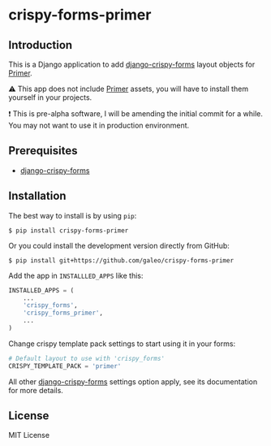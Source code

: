 # crispy-forms-primer



## Introduction

This is a Django application to add
[django-crispy-forms](https://github.com/django-crispy-forms/django-crispy-forms)
layout objects for [Primer](https://github.com/primer/css).

⚠ This app does not include [Primer](https://github.com/primer/primer) assets, you will have
to install them yourself in your projects.

❗ This is pre-alpha software, I will be amending the initial commit for a while. You may not want to use it in production environment.

## Prerequisites

* [django-crispy-forms](https://github.com/django-crispy-forms/django-crispy-forms)

## Installation

The best way to install is by using `pip`:

```shell
$ pip install crispy-forms-primer
```

Or you could install the development version directly from GitHub:

```shell
$ pip install git+https://github.com/galeo/crispy-forms-primer
```

Add the app in `INSTALLLED_APPS` like this:

```python
INSTALLED_APPS = (
    ...
    'crispy_forms',
    'crispy_forms_primer',
    ...
)
```

Change crispy template pack settings to start using it in your forms:

```python
# Default layout to use with 'crispy_forms'
CRISPY_TEMPLATE_PACK = 'primer'
```

All other [django-crispy-forms](https://github.com/django-crispy-forms/django-crispy-forms)
settings option apply, see its documentation for more details.


## License

MIT License
